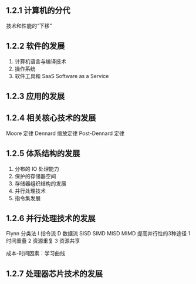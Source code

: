 ## 1.2.1 计算机的分代

技术和性能的“下移”

## 1.2.2 软件的发展
1. 计算机语言与编译技术
2. 操作系统
3. 软件工具和 SaaS Software as a Service

## 1.2.3 应用的发展


## 1.2.4 相关核心技术的发展
Moore 定律
Dennard 缩放定律
Post-Dennard 定律

## 1.2.5 体系结构的发展
1. 分布的 IO 处理能力
2. 保护的存储器空间
3. 存储器组织结构的发展
4. 并行处理技术
5. 指令集发展

## 1.2.6 并行处理技术的发展
Flynn 分类法
I 指令流 D 数据流
SISD
SIMD
MISD
MIMD
提高并行性的3种途径
1 时间重叠
2 资源重复
3 资源共享

成本-时间因素：学习曲线
## 1.2.7 处理器芯片技术的发展
